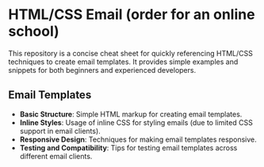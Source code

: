# HTML/CSS Email (order for an online school)

This repository is a concise cheat sheet for quickly referencing HTML/CSS techniques to create email templates. It provides simple examples and snippets for both beginners and experienced developers.

## Email Templates

- **Basic Structure**: Simple HTML markup for creating email templates.
- **Inline Styles**: Usage of inline CSS for styling emails (due to limited CSS support in email clients).
- **Responsive Design**: Techniques for making email templates responsive.
- **Testing and Compatibility**: Tips for testing email templates across different email clients.
